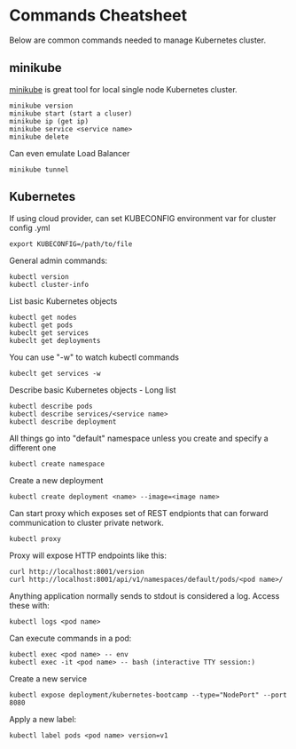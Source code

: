 # Commands Cheatsheet
Below are common commands needed to manage Kubernetes cluster.

## minikube
[minikube](https://minikube.sigs.k8s.io/docs/) is great tool for local single node Kubernetes cluster.

```
minikube version
minikube start (start a cluser)
minikube ip (get ip)
minikube service <service name>
minikube delete
```

Can even emulate Load Balancer

  `minikube tunnel`

## Kubernetes
If using cloud provider, can set KUBECONFIG environment var for cluster config .yml

  `export KUBECONFIG=/path/to/file`

General admin commands:
```
kubectl version
kubectl cluster-info
```

List basic Kubernetes objects
```
kubectl get nodes
kubectl get pods
kubeclt get services
kubeclt get deployments
```

You can use "-w" to watch kubectl commands

  `kubeclt get services -w`

Describe basic Kubernetes objects - Long list
```
kubectl describe pods
kubectl describe services/<service name>
kubectl describe deployment
```

All things go into "default" namespace unless you create and specify a different one

  `kubectl create namespace`

Create a new deployment

  `kubectl create deployment <name> --image=<image name>`

Can start proxy which exposes set of REST endpionts that can forward communication to cluster private network.

  `kubectl proxy`

Proxy will expose HTTP endpoints like this:
```
curl http://localhost:8001/version
curl http://localhost:8001/api/v1/namespaces/default/pods/<pod name>/
```

Anything application normally sends to stdout is considered a log. Access these with:

  `kubectl logs <pod name>`

Can execute commands in a pod:
```
kubectl exec <pod name> -- env
kubectl exec -it <pod name> -- bash (interactive TTY session:)
```

Create a new service

  `kubectl expose deployment/kubernetes-bootcamp --type="NodePort" --port 8080`

Apply a new label:

  `kubectl label pods <pod name> version=v1`

